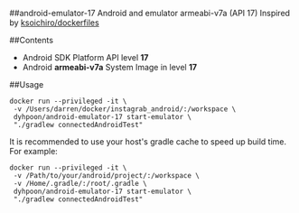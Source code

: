 ##android-emulator-17
Android and emulator armeabi-v7a (API 17)
Inspired by [ksoichiro/dockerfiles](https://github.com/ksoichiro/dockerfiles/tree/master/android-emulator)

##Contents
* Android SDK Platform API level **17**
* Android **armeabi-v7a** System Image in level **17**

##Usage
```
docker run --privileged -it \
 -v /Users/darren/docker/instagrab_android/:/workspace \
 dyhpoon/android-emulator-17 start-emulator \
 "./gradlew connectedAndroidTest"
```

It is recommended to use your host's gradle cache to speed up build time. For example:

```
docker run --privileged -it \
 -v /Path/to/your/android/project/:/workspace \
 -v /Home/.gradle/:/root/.gradle \ 
 dyhpoon/android-emulator-17 start-emulator \
 "./gradlew connectedAndroidTest"
```
